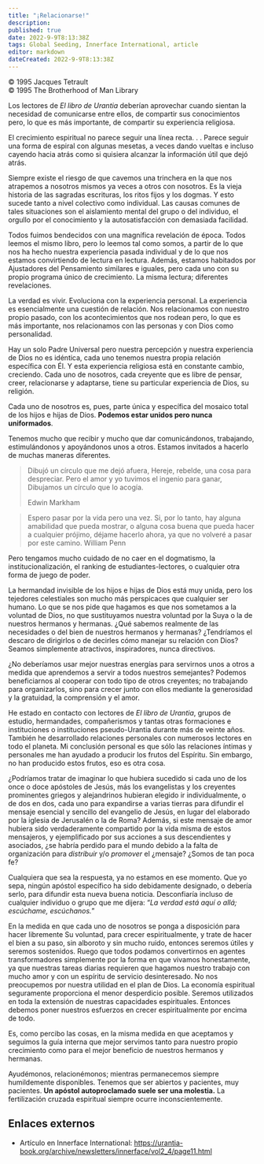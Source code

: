 ```yaml
---
title: "¡Relacionarse!"
description: 
published: true
date: 2022-9-9T8:13:38Z
tags: Global Seeding, Innerface International, article
editor: markdown
dateCreated: 2022-9-9T8:13:38Z
---
```


<p class="v-card v-sheet theme--light grey lighten-3 px-2">© 1995 Jacques Tetrault<br>© 1995 The Brotherhood of Man Library</p>

Los lectores de _El libro de Urantia_ deberían aprovechar cuando sientan la necesidad de comunicarse entre ellos, de compartir sus conocimientos pero, lo que es más importante, de compartir su experiencia religiosa.

El crecimiento espiritual no parece seguir una línea recta. . . Parece seguir una forma de espiral con algunas mesetas, a veces dando vueltas e incluso cayendo hacia atrás como si quisiera alcanzar la información útil que dejó atrás.

Siempre existe el riesgo de que cavemos una trinchera en la que nos atrapemos a nosotros mismos ya veces a otros con nosotros. Es la vieja historia de las sagradas escrituras, los ritos fijos y los dogmas. Y esto sucede tanto a nivel colectivo como individual. Las causas comunes de tales situaciones son el aislamiento mental del grupo o del individuo, el orgullo por el conocimiento y la autosatisfacción con demasiada facilidad.

Todos fuimos bendecidos con una magnífica revelación de época. Todos leemos el mismo libro, pero lo leemos tal como somos, a partir de lo que nos ha hecho nuestra experiencia pasada individual y de lo que nos estamos convirtiendo de lectura en lectura. Además, estamos habitados por Ajustadores del Pensamiento similares e iguales, pero cada uno con su propio programa único de crecimiento. La misma lectura; diferentes revelaciones.

La verdad es vivir. Evoluciona con la experiencia personal. La experiencia es esencialmente una cuestión de relación. Nos relacionamos con nuestro propio pasado, con los acontecimientos que nos rodean pero, lo que es más importante, nos relacionamos con las personas y con Dios como personalidad.

Hay un solo Padre Universal pero nuestra percepción y nuestra experiencia de Dios no es idéntica, cada uno tenemos nuestra propia relación específica con Él. Y esta experiencia religiosa está en constante cambio, creciendo. Cada uno de nosotros, cada creyente que es libre de pensar, creer, relacionarse y adaptarse, tiene su particular experiencia de Dios, su religión.

Cada uno de nosotros es, pues, parte única y específica del mosaico total de los hijos e hijas de Dios. **Podemos estar unidos pero nunca uniformados**.

Tenemos mucho que recibir y mucho que dar comunicándonos, trabajando, estimulándonos y apoyándonos unos a otros. Estamos invitados a hacerlo de muchas maneras diferentes.

> Dibujó un círculo que me dejó afuera,
> Hereje, rebelde, una cosa para despreciar.
> Pero el amor y yo tuvimos el ingenio para ganar,
> Dibujamos un círculo que lo acogía.
>
>   Edwin Markham

> Espero pasar por la vida pero una vez.
> Si, por lo tanto, hay alguna amabilidad que pueda mostrar, o alguna cosa buena que pueda hacer a cualquier prójimo, déjame hacerlo ahora, ya que no volveré a pasar por este camino.
>   William Penn

Pero tengamos mucho cuidado de no caer en el dogmatismo, la institucionalización, el ranking de estudiantes-lectores, o cualquier otra forma de juego de poder.

La hermandad invisible de los hijos e hijas de Dios está muy unida, pero los tejedores celestiales son mucho más perspicaces que cualquier ser humano. Lo que se nos pide que hagamos es que nos sometamos a la voluntad de Dios, no que sustituyamos nuestra voluntad por la Suya o la de nuestros hermanos y hermanas. ¿Qué sabemos realmente de las necesidades o del bien de nuestros hermanos y hermanas? ¿Tendríamos el descaro de dirigirlos o de decirles cómo manejar su relación con Dios? Seamos simplemente atractivos, inspiradores, nunca directivos.

¿No deberíamos usar mejor nuestras energías para servirnos unos a otros a medida que aprendemos a servir a todos nuestros semejantes? Podemos beneficiarnos al cooperar con todo tipo de otros creyentes; no trabajando para organizarlos, sino para crecer junto con ellos mediante la generosidad y la gratuidad, la comprensión y el amor.

He estado en contacto con lectores de _El libro de Urantia_, grupos de estudio, hermandades, compañerismos y tantas otras formaciones e instituciones o instituciones pseudo-Urantia durante más de veinte años. También he desarrollado relaciones personales con numerosos lectores en todo el planeta. Mi conclusión personal es que sólo las relaciones íntimas y personales me han ayudado a producir los frutos del Espíritu. Sin embargo, no han producido estos frutos, eso es otra cosa.

¿Podríamos tratar de imaginar lo que hubiera sucedido si cada uno de los once o doce apóstoles de Jesús, más los evangelistas y los creyentes prominentes griegos y alejandrinos hubieran elegido ir individualmente, o de dos en dos, cada uno para expandirse a varias tierras para difundir el mensaje esencial y sencillo del evangelio de Jesús, en lugar del elaborado por la iglesia de Jerusalén o la de Roma? Además, si este mensaje de amor hubiera sido verdaderamente compartido por la vida misma de estos mensajeros, y ejemplificado por sus acciones a sus descendientes y asociados, ¿se habría perdido para el mundo debido a la falta de organización para _distribuir_ y/o _promover_ el ¿mensaje? ¿Somos de tan poca fe?

Cualquiera que sea la respuesta, ya no estamos en ese momento. Que yo sepa, ningún apóstol específico ha sido debidamente designado, o debería serlo, para difundir esta nueva buena noticia. Desconfiaría incluso de cualquier individuo o grupo que me dijera: “_La verdad está aquí o allá; escúchame, escúchanos._”

En la medida en que cada uno de nosotros se ponga a disposición para hacer libremente Su voluntad, para crecer espiritualmente, y trate de hacer el bien a su paso, sin alboroto y sin mucho ruido, entonces seremos útiles y seremos sostenidos. Ruego que todos podamos convertirnos en agentes transformadores simplemente por la forma en que vivamos honestamente, ya que nuestras tareas diarias requieren que hagamos nuestro trabajo con mucho amor y con un espíritu de servicio desinteresado. No nos preocupemos por nuestra utilidad en el plan de Dios. La economía espiritual seguramente proporciona el menor desperdicio posible. Seremos utilizados en toda la extensión de nuestras capacidades espirituales. Entonces debemos poner nuestros esfuerzos en crecer espiritualmente por encima de todo.

Es, como percibo las cosas, en la misma medida en que aceptamos y seguimos la guía interna que mejor servimos tanto para nuestro propio crecimiento como para el mejor beneficio de nuestros hermanos y hermanas.

Ayudémonos, relacionémonos; mientras permanecemos siempre humildemente disponibles. Tenemos que ser abiertos y pacientes, muy pacientes. **Un apóstol autoproclamado suele ser una molestia.** La fertilización cruzada espiritual siempre ocurre inconscientemente.

## Enlaces externos

- Artículo en Innerface International: https://urantia-book.org/archive/newsletters/innerface/vol2_4/page11.html


